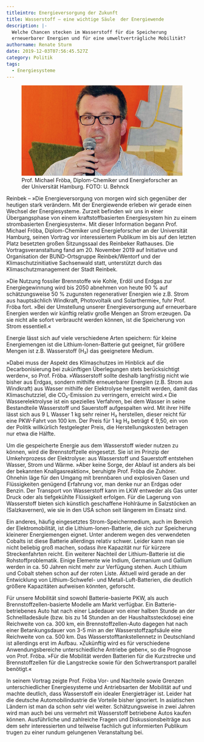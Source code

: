 ```yaml
---
titleintro: Energieversorgung der Zukunft
title: Wasserstoff – eine wichtige Säule  der Energiewende
description: |-
  Welche Chancen stecken im Wasserstoff für die Speicherung 
  erneuerbarer Energien und für eine umweltverträgliche Mobilität?
authorname: Renate Sturm
date: 2019-12-03T07:56:45.527Z
category: Politik
tags:
  - Energiesysteme
---
```

<figure>
  <img src="/static/media/2019wasserstofffroeba.jpg">
  <figcaption>
Prof. Michael Fröba, Diplom-Chemiker und Energieforscher an der Universität Hamburg. FOTO: U. Behnck   
  </figcaption>
</figure>

Reinbek – »Die Energieversorgung von morgen wird sich gegenüber der heutigen stark verändern. Mit der Energiewende erleben wir gerade einen Wechsel der Energiesysteme. Zurzeit befinden wir uns in einer Übergangsphase von einem kraftstoffbasierten Energiesystem hin zu einem strombasierten Energiesystem«. Mit dieser Information begann Prof. Michael Fröba, Diplom-Chemiker und Energieforscher an der Universität Hamburg, seinen Vortrag vor interessiertem Publikum im bis auf den letzten Platz besetzten großen Sitzungssaal des Reinbeker Rathauses. Die Vortragsveranstaltung fand am 20. November 2019 auf Initiative und Organisation der BUND-Ortsgruppe Reinbek/Wentorf und der Klimaschutzinitiative Sachsenwald statt, unterstützt durch das Klimaschutzmanagement der Stadt Reinbek.

»Die Nutzung fossiler Brennstoffe wie Kohle, Erdöl und Erdgas zur Energiegewinnung wird bis 2050 abnehmen von heute 90 % auf schätzungsweise 50 % zugunsten regenerativer Energien wie z.B. Strom aus hauptsächlich Windkraft, Photovoltaik und Solarthermie«, fuhr Prof. Fröba fort. »Bei der Umstellung unserer Energieversorgung auf erneuerbare Energien werden wir künftig relativ große Mengen an Strom erzeugen. Da sie nicht alle sofort verbraucht werden können, ist die Speicherung von Strom essentiell.«

Energie lässt sich auf viele verschiedene Arten speichern: für kleine Energiemengen ist die Lithium-Ionen-Batterie gut geeignet, für größere Mengen ist z.B. Wasserstoff (H₂) das geeignetere Medium. 

»Dabei muss der Aspekt des Klimaschutzes im Hinblick auf die Decarbonisierung bei zukünftigen Überlegungen stets berücksichtigt werden«, so Prof. Fröba. »Wasserstoff sollte deshalb langfristig nicht wie bisher aus Erdgas, sondern mithilfe erneuerbarer Energien (z.B. Strom aus Windkraft) aus Wasser mithilfe der Elektrolyse hergestellt werden, damit das Klimaschutzziel, die CO₂-Emission zu verringern, erreicht wird.« Die Wasserelektrolyse ist ein spezielles Verfahren, bei dem Wasser in seine Bestandteile Wasserstoff und Sauerstoff aufgespalten wird. Mit ihrer Hilfe lässt sich aus 9 L Wasser 1 kg sehr reiner H₂ herstellen, dieser reicht für eine PKW-Fahrt von 100 km. Der Preis für 1 kg H₂ beträgt € 9,50, ein von der Politik willkürlich festgelegter Preis, die Herstellungskosten betragen nur etwa die Hälfte.

Um die gespeicherte Energie aus dem Wasserstoff wieder nutzen zu können, wird die Brennstoffzelle eingesetzt. Sie ist im Prinzip der Umkehrprozess der Elektrolyse: aus Wasserstoff und Sauerstoff entstehen Wasser, Strom und Wärme. »Aber keine Sorge, der Ablauf ist anders als bei der bekannten Knallgasreaktion«, beruhigte Prof. Fröba die Zuhörer. Ohnehin läge für den Umgang mit brennbaren und explosiven Gasen und Flüssigkeiten genügend Erfahrung vor, man denke nur an Erdgas oder Benzin. Der Transport von Wasserstoff kann im LKW entweder als Gas unter Druck oder als tiefgekühlte Flüssigkeit erfolgen. Für die Lagerung von Wasserstoff bieten sich künstlich geschaffene Hohlräume in Salzstöcken an (Salzkavernen), wie sie in den USA schon seit längerem im Einsatz sind.

Ein anderes, häufig eingesetztes Strom-Speichermedium, auch im Bereich der Elektromobilität, ist die Lithium-Ionen-Batterie, die sich zur Speicherung kleinerer Energiemengen eignet. Unter anderem wegen des verwendeten Cobalts ist diese Batterie allerdings relativ schwer. Leider kann man sie nicht beliebig groß machen, sodass ihre Kapazität nur für kürzere Streckenfahrten reicht. Ein weiterer Nachteil der Lithium-Batterie ist die Rohstoffproblematik. Einige Elemente wie Indium, Germanium und Gallium werden in ca. 50 Jahren nicht mehr zur Verfügung stehen. Auch Lithium und Cobalt stehen schon auf der roten Liste. Aktuell wird gerade an der Entwicklung von Lithium-Schwefel- und Metall-Luft-Batterien, die deutlich größere Kapazitäten aufweisen könnten, geforscht.

Für unsere Mobilität sind sowohl Batterie-basierte PKW, als auch Brennstoffzellen-basierte Modelle am Markt verfügbar. Ein Batterie-betriebenes Auto hat nach einer Ladedauer von einer halben Stunde an der Schnellladesäule (bzw. bis zu 14 Stunden an der Haushaltssteckdose) eine Reichweite von ca. 300 km, ein Brennstoffzellen-Auto dagegen hat nach einer Betankungsdauer von 3-5 min an der Wasserstoffzapfsäule eine Reichweite von ca. 500 km. Das Wasserstofftankstellennetz in Deutschland ist allerdings erst im Aufbau. »Zukünftig wird es für verschiedene Anwendungsbereiche unterschiedliche Antriebe geben«, so die Prognose von Prof. Fröba. »Für die Mobilität werden Batterien für die Kurzstrecke und Brennstoffzellen für die Langstrecke sowie für den Schwertransport parallel benötigt.«

In seinem Vortrag zeigte Prof. Fröba Vor- und Nachteile sowie Grenzen unterschiedlicher Energiesysteme und Antriebsarten der Mobilität auf und machte deutlich, dass Wasserstoff ein idealer Energieträger ist. Leider hat die deutsche Automobilindustrie die Vorteile bisher ignoriert. In asiatischen Ländern ist man da schon sehr viel weiter. Schätzungsweise in zwei Jahren wird man auch bei uns vermehrt mit Wasserstoff betriebene Autos kaufen können. Ausführliche und zahlreiche Fragen und Diskussionsbeiträge aus dem sehr interessierten und teilweise fachlich gut informierten Publikum trugen zu einer rundum gelungenen Veranstaltung bei.
